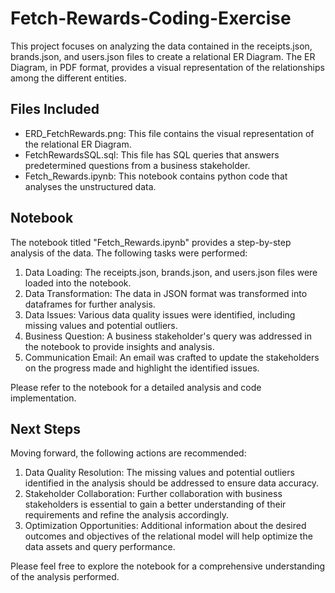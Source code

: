 # Fetch-Rewards-Coding-Exercise

This project focuses on analyzing the data contained in the receipts.json, brands.json, and users.json files to create a relational ER Diagram. The ER Diagram, in PDF format, provides a visual representation of the relationships among the different entities.

## Files Included

- ERD_FetchRewards.png: This file contains the visual representation of the relational ER Diagram.
- FetchRewardsSQL.sql: This file has SQL queries that answers predetermined questions from a business stakeholder.
- Fetch_Rewards.ipynb: This notebook contains python code that analyses the unstructured data.

## Notebook

The notebook titled "Fetch_Rewards.ipynb" provides a step-by-step analysis of the data. The following tasks were performed:

1. Data Loading: The receipts.json, brands.json, and users.json files were loaded into the notebook.
2. Data Transformation: The data in JSON format was transformed into dataframes for further analysis.
3. Data Issues: Various data quality issues were identified, including missing values and potential outliers.
4. Business Question: A business stakeholder's query was addressed in the notebook to provide insights and analysis.
5. Communication Email: An email was crafted to update the stakeholders on the progress made and highlight the identified issues.

Please refer to the notebook for a detailed analysis and code implementation.

## Next Steps

Moving forward, the following actions are recommended:

1. Data Quality Resolution: The missing values and potential outliers identified in the analysis should be addressed to ensure data accuracy.
2. Stakeholder Collaboration: Further collaboration with business stakeholders is essential to gain a better understanding of their requirements and refine the analysis accordingly.
3. Optimization Opportunities: Additional information about the desired outcomes and objectives of the relational model will help optimize the data assets and query performance.

Please feel free to explore the notebook for a comprehensive understanding of the analysis performed.
